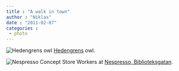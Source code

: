 ```yaml
---
title : "A walk in town"
author : "Niklas"
date : "2011-02-07"
categories : 
 - photo
---
```


![Hedengrens owl](http://farm6.static.flickr.com/5060/5417594379_63b436f44e.jpg) [Hedengrens](http://www.hedengrens.se/) owl.

![Nespresso Concept Store](http://farm6.static.flickr.com/5059/5417595331_50387eaf43_z.jpg) Workers at [Nespresso, Biblioteksgatan](http://maps.google.com/maps?om=0&iwloc=addr&f=q&ll=59.335615%2C18.0726324&hl=en&z=15&ie=UTF8).
